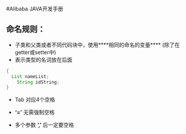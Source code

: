#Alibaba JAVA开发手册



## 命名规则：

* 子类和父类或者不同代码块中，使用***\*相同的命名的变量\****	(除了在getter或setter中)
* 表示类型的名词放在后面

```java
{
  List nameList;
	String idString;
}
```



* Tab 对应4个空格

*  **‘=’** 无需强制空格
* 多个参数 **‘,’** 后一定要空格

